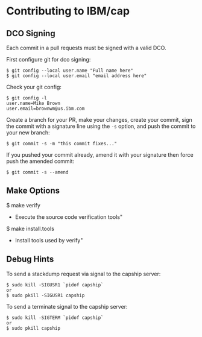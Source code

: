 # Contributing to IBM/cap

## DCO Signing
Each commit in a pull requests must be signed with a valid DCO.

First configure git for dco signing:
```
$ git config --local user.name "Full name here"
$ git config --local user.email "email address here"
```

Check your git config:
```
$ git config -l
user.name=Mike Brown
user.email=brownwm@us.ibm.com
```

Create a branch for your PR, make your changes, create your commit,
sign the commit with a signature line using the `-s` option,
and push the commit to your new branch:
```
$ git commit -s -m "this commit fixes..."
```


If you pushed your commit already, amend it with your signature then force push the amended commit:
```
$ git commit -s --amend
```

## Make Options

$ make verify
- Execute the source code verification tools"

$ make install.tools
- Install tools used by verify"

## Debug Hints
To send a stackdump request via signal to the capship server:
```
$ sudo kill -SIGUSR1 `pidof capship`
or
$ sudo pkill -SIGUSR1 capship
```
To send a terminate signal to the capship server:
```
$ sudo kill -SIGTERM `pidof capship`
or
$ sudo pkill capship
```
